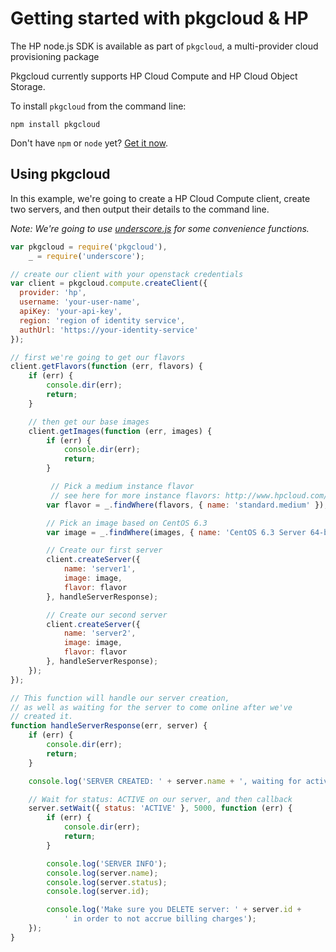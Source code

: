 # Getting started with pkgcloud & HP

The HP node.js SDK is available as part of `pkgcloud`, a multi-provider cloud provisioning package

Pkgcloud currently supports HP Cloud Compute and HP Cloud Object Storage.

To install `pkgcloud` from the command line:

```
npm install pkgcloud
```

Don't have `npm` or `node` yet? [Get it now](http://nodejs.org/download).

## Using pkgcloud

In this example, we're going to create a HP Cloud Compute client, create two servers, and then output their details to the command line.

*Note: We're going to use [underscore.js](http://underscorejs.org) for some convenience functions.*

```Javascript
var pkgcloud = require('pkgcloud'),
    _ = require('underscore');

// create our client with your openstack credentials
var client = pkgcloud.compute.createClient({
  provider: 'hp',
  username: 'your-user-name',
  apiKey: 'your-api-key',
  region: 'region of identity service',
  authUrl: 'https://your-identity-service'
});

// first we're going to get our flavors
client.getFlavors(function (err, flavors) {
    if (err) {
        console.dir(err);
        return;
    }

    // then get our base images
    client.getImages(function (err, images) {
        if (err) {
            console.dir(err);
            return;
        }

         // Pick a medium instance flavor
         // see here for more instance flavors: http://www.hpcloud.com/products-services/hp-cloud-compute-13_5
        var flavor = _.findWhere(flavors, { name: 'standard.medium' });

        // Pick an image based on CentOS 6.3
        var image = _.findWhere(images, { name: 'CentOS 6.3 Server 64-bit 20130116' });

        // Create our first server
        client.createServer({
            name: 'server1',
            image: image,
            flavor: flavor
        }, handleServerResponse);

        // Create our second server
        client.createServer({
            name: 'server2',
            image: image,
            flavor: flavor
        }, handleServerResponse);
    });
});

// This function will handle our server creation,
// as well as waiting for the server to come online after we've
// created it.
function handleServerResponse(err, server) {
    if (err) {
        console.dir(err);
        return;
    }

    console.log('SERVER CREATED: ' + server.name + ', waiting for active status');

    // Wait for status: ACTIVE on our server, and then callback
    server.setWait({ status: 'ACTIVE' }, 5000, function (err) {
        if (err) {
            console.dir(err);
            return;
        }

        console.log('SERVER INFO');
        console.log(server.name);
        console.log(server.status);
        console.log(server.id);

        console.log('Make sure you DELETE server: ' + server.id +
            ' in order to not accrue billing charges');
    });
}
```
